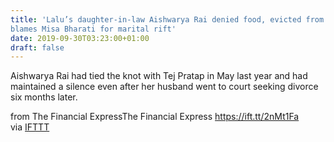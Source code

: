 ```yaml
---
title: 'Lalu’s daughter-in-law Aishwarya Rai denied food, evicted from house;
blames Misa Bharati for marital rift'
date: 2019-09-30T03:23:00+01:00
draft: false
---
```


Aishwarya Rai had tied the knot with Tej Pratap in May last year and had maintained a silence even after her husband went to court seeking divorce six months later.  
  
from The Financial ExpressThe Financial Express https://ift.tt/2nMt1Fa  
via [IFTTT](https://ifttt.com/?ref=da&site=blogger)